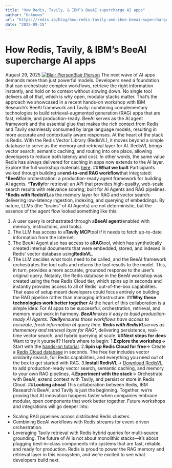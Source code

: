 ```yaml
---
title: "How Redis, Tavily, & IBM’s BeeAI supercharge AI apps"
author: "Unknown"
url: "https://redis.io/blog/how-redis-tavily-and-ibms-beeai-supercharge-ai-apps/"
date: "2025-09-15"
---
```


# How Redis, Tavily, & IBM’s BeeAI supercharge AI apps
August 29, 2025
[![Blair Pierson](https://cdn.sanity.io/images/sy1jschh/production/e0bb81943bfb6cad9ca0b7ff2093b228ceb279fe-512x512.jpg?w=1080&q=80&fit=clip&auto=format)Blair Pierson](/blog/author/blair-pierson/)
The next wave of AI apps demands more than just powerful models. Developers need a foundation that can orchestrate complex workflows, retrieve the right information instantly, and hold on to context without slowing down. No single tool delivers all of that, which is why open, modular stacks matter.
That’s the approach we showcased in a recent hands-on workshop with IBM Research’s BeeAI framework and Tavily: combining complementary technologies to build retrieval-augmented generation (RAG) apps that are fast, reliable, and production-ready. BeeAI serves as the AI agent framework and the essential glue that makes the rich context from Redis and Tavily seamlessly consumed by large language models, resulting in more accurate and contextually aware responses.
At the heart of the stack is Redis. With the Redis Vector Library (RedisVL), it moves beyond a simple database to serve as the memory and retrieval layer for AI. RedisVL brings vector search, semantic caching, and routing into one place, allowing developers to reduce both latency and cost. In other words, the same value Redis has always delivered for caching in apps now extends to the AI layer.
Explore the full workshop materials [here](https://ibm.github.io/beeai-workshop/beeai_fw__tavily_redis/pre-work/).
##**What we built**
Participants walked through building an**end-to-end RAG workflow**that integrated:
***BeeAI**for orchestration: a production-ready agent framework for building AI agents.
***Tavily**for retrieval: an API that provides high-quality, web-scale search results with relevance scoring, built for AI Agents and RAG pipelines.
***Redis with RedisVL**as the memory layer for RAG and vector search: delivering low-latency ingestion, indexing, and querying of embeddings.
By nature, LLMs (the “brains” of AI Agents) are not deterministic, but the essence of the agent flow looked something like this:
1. A user query is orchestrated through a**BeeAI agent**(enabled with memory, instructions, and tools).
2. The LLM has access to a**Tavily MCP**tool if it needs to fetch up-to-date information from the internet.
3. The BeeAI Agent also has access to a**RAG**tool, which has synthetically created internal documents that were embedded, stored, and indexed in Redis’ vector database using**RedisVL**.
4. The LLM decides what tools need to be called, and the BeeAI framework orchestrates the tool calls and returns the tool results to the model. This, in turn, provides a more accurate, grounded response to the user’s original query.
Notably, the Redis database in the BeeAI workshop was created using the free Redis Cloud tier, which spins up in seconds and instantly provides access to all of Redis’ out-of-the-box capabilities. That ease of setup meant developers could focus entirely on building the RAG pipeline rather than managing infrastructure.
##**Why these technologies work better together**
At the heart of this collaboration is a simple idea: For AI apps to be successful, orchestration, retrieval, and memory must work in harmony.
***BeeAI**makes it easy to build production-ready AI Agents.
***Tavily**ensures those workflows have access to accurate, fresh information at query time.
***Redis with RedisVL**serves as the**memory and retrieval layer for RAG**, delivering persistence, real-time vector search, and hybrid querying at scale.
##**Next steps for devs**
Want to try it yourself? Here’s where to begin:
1.**Explore the workshop**→ Start with the [hands-on tutorial](https://ibm.github.io/beeai-workshop/beeai_fw__tavily_redis/pre-work/).
2.**Spin up Redis Cloud for free**→ Create a [Redis Cloud database](https://redis.com/try-free/) in seconds. The free tier includes vector similarity search, full Redis capabilities, and everything you need out of the box to get started with RAG.
3.**Install RedisVL**→ [Download RedisVL](https://redisvl.com) to add production-ready vector search, semantic caching, and memory to your own RAG pipelines.
4.**Experiment with the stack**→ Orchestrate with BeeAI, extend context with Tavily, and persist or store in Redis Cloud.
##**Looking ahead**
This collaboration between Redis, IBM Research’s BeeAI, and Tavily is just the beginning. Together, we’re proving that AI innovation happens faster when companies embrace modular, open components that work better together.
Future workshops and integrations will go deeper into:
* Scaling RAG pipelines across distributed Redis clusters.
* Combining BeeAI workflows with Redis streams for event-driven orchestration.
* Leveraging Tavily retrieval with Redis hybrid queries for multi-source grounding.
The future of AI is not about monolithic stacks—it’s about plugging best-in-class components into systems that are fast, reliable, and ready for production. Redis is proud to power the RAG memory and retrieval layer in this ecosystem, and we’re excited to see what developers build next.
